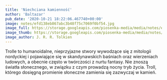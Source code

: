 ```yaml
---
title: 'Niechciana kamienność'
author: 'Baltazar'
pub_date: '2020-10-21 18:22:06.467740+00:00'
image: notes/efd138eb867abc3b48f75c7069f0bf54.jpg
image_full: https://storage.googleapis.com/piosenka-media/media/notes/efd138eb867abc3b48f75c7069f0bf54.jpg
image_thumb: https://storage.googleapis.com/piosenka-media/media/notes/efd138eb867abc3b48f75c7069f0bf54.jpg.0x300_q85_upscale.jpg
image_author: J. R. R. Tolkien
---
```


Trolle to humanoidalne, nieprzyjazne stwory wywodzące się z mitologii nordyckiej i pojawiające się w skandynawskich baśniach oraz wierzeniach ludowych, a obecnie często w twórczości z nurtu fantasy. Nie znoszą światła słonecznego, w związku z czym prowadzą nocny tryb życia. Troll, którego dosięgną promienie słoneczne zamienia się zazwyczaj w kamień.
